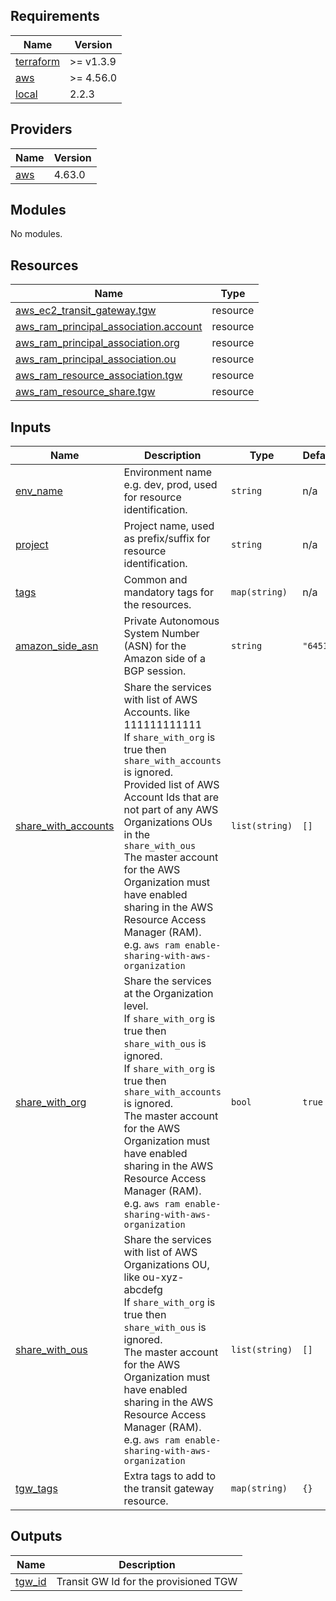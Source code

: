 <!-- BEGIN_TF_DOCS -->
## Requirements

| Name | Version |
|------|---------|
| <a name="requirement_terraform"></a> [terraform](#requirement\_terraform) | >= v1.3.9 |
| <a name="requirement_aws"></a> [aws](#requirement\_aws) | >= 4.56.0 |
| <a name="requirement_local"></a> [local](#requirement\_local) | 2.2.3 |

## Providers

| Name | Version |
|------|---------|
| <a name="provider_aws"></a> [aws](#provider\_aws) | 4.63.0 |

## Modules

No modules.

## Resources

| Name | Type |
|------|------|
| [aws_ec2_transit_gateway.tgw](https://registry.terraform.io/providers/hashicorp/aws/latest/docs/resources/ec2_transit_gateway) | resource |
| [aws_ram_principal_association.account](https://registry.terraform.io/providers/hashicorp/aws/latest/docs/resources/ram_principal_association) | resource |
| [aws_ram_principal_association.org](https://registry.terraform.io/providers/hashicorp/aws/latest/docs/resources/ram_principal_association) | resource |
| [aws_ram_principal_association.ou](https://registry.terraform.io/providers/hashicorp/aws/latest/docs/resources/ram_principal_association) | resource |
| [aws_ram_resource_association.tgw](https://registry.terraform.io/providers/hashicorp/aws/latest/docs/resources/ram_resource_association) | resource |
| [aws_ram_resource_share.tgw](https://registry.terraform.io/providers/hashicorp/aws/latest/docs/resources/ram_resource_share) | resource |

## Inputs

| Name | Description | Type | Default | Required |
|------|-------------|------|---------|:--------:|
| <a name="input_env_name"></a> [env\_name](#input\_env\_name) | Environment name e.g. dev, prod, used for resource identification. | `string` | n/a | yes |
| <a name="input_project"></a> [project](#input\_project) | Project name, used as prefix/suffix for resource identification. | `string` | n/a | yes |
| <a name="input_tags"></a> [tags](#input\_tags) | Common and mandatory tags for the resources. | `map(string)` | n/a | yes |
| <a name="input_amazon_side_asn"></a> [amazon\_side\_asn](#input\_amazon\_side\_asn) | Private Autonomous System Number (ASN) for the Amazon side of a BGP session. | `string` | `"64512"` | no |
| <a name="input_share_with_accounts"></a> [share\_with\_accounts](#input\_share\_with\_accounts) | Share the services with list of AWS Accounts. like 111111111111<br>If `share_with_org` is true then `share_with_accounts` is ignored.<br>Provided list of AWS Account Ids that are not part of any AWS Organizations OUs in the `share_with_ous`<br>The master account for the AWS Organization must have enabled sharing in the AWS Resource Access Manager (RAM).<br>e.g. `aws ram enable-sharing-with-aws-organization` | `list(string)` | `[]` | no |
| <a name="input_share_with_org"></a> [share\_with\_org](#input\_share\_with\_org) | Share the services at the Organization level.<br>If `share_with_org` is true then `share_with_ous` is ignored.<br>If `share_with_org` is true then `share_with_accounts` is ignored.<br>The master account for the AWS Organization must have enabled sharing in the AWS Resource Access Manager (RAM).<br>e.g. `aws ram enable-sharing-with-aws-organization` | `bool` | `true` | no |
| <a name="input_share_with_ous"></a> [share\_with\_ous](#input\_share\_with\_ous) | Share the services with list of AWS Organizations OU, like ou-xyz-abcdefg<br>If `share_with_org` is true then `share_with_ous` is ignored.<br>The master account for the AWS Organization must have enabled sharing in the AWS Resource Access Manager (RAM).<br>e.g. `aws ram enable-sharing-with-aws-organization` | `list(string)` | `[]` | no |
| <a name="input_tgw_tags"></a> [tgw\_tags](#input\_tgw\_tags) | Extra tags to add to the transit gateway resource. | `map(string)` | `{}` | no |

## Outputs

| Name | Description |
|------|-------------|
| <a name="output_tgw_id"></a> [tgw\_id](#output\_tgw\_id) | Transit GW Id for the provisioned TGW |
<!-- END_TF_DOCS -->
